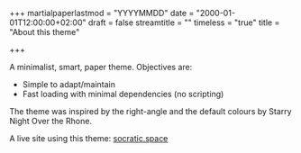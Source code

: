+++
martialpaperlastmod = "YYYYMMDD"
date = "2000-01-01T12:00:00+02:00"
draft = false
streamtitle = ""
timeless = "true"
title = "About this theme"

+++

A minimalist, smart, paper theme.  Objectives are:

* Simple to adapt/maintain
* Fast loading with minimal dependencies (no scripting)

The theme was inspired by the right-angle and the default colours by Starry Night Over the Rhone.

A live site using this theme: [socratic.space](http://socratic.space)